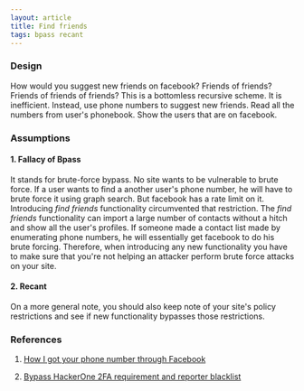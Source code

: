 ```yaml
---
layout: article
title: Find friends
tags: bpass recant
---
```


### Design
How would you suggest new friends on facebook? Friends of friends? Friends of friends of friends? This is a bottomless recursive scheme. It is inefficient. Instead, use phone numbers to suggest new friends. Read all the numbers from user's phonebook. Show the users that are on facebook.

### Assumptions
#### 1. Fallacy of Bpass
It stands for brute-force bypass. No site wants to be vulnerable to brute force. If a user wants to find a another user's phone number, he will have to brute force it using graph search. But facebook has a rate limit on it. Introducing *find friends* functionality circumvented that restriction. The *find friends* functionality can import a large number of contacts without a hitch and show all the user's profiles. If someone made a contact list made by enumerating phone numbers, he will essentially get facebook to do his brute forcing. Therefore, when introducing any new functionality you have to make sure that you're not helping an attacker perform brute force attacks on your site.

#### 2. Recant
On a more general note, you should also keep note of your site's policy restrictions and see if new functionality bypasses those restrictions.

### References
1. [How I got your phone number through Facebook](https://medium.com/intigriti/how-i-got-your-phone-number-through-facebook-223b769cccf1)

2. [Bypass HackerOne 2FA requirement and reporter blacklist](https://medium.com/pinoywhitehat/bypass-hackerone-2fa-requirement-and-reporter-blacklist-46d7959f1ee5)
